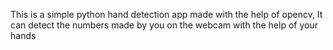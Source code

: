 This is a simple python hand detection app made with the help of opencv, It can detect the numbers made by you on the webcam with the help of your hands
